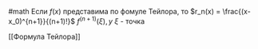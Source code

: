 #math 
Если $f(x)$ представима по фомуле Тейлора, то $r_n(x) = \frac{(x-x_0)^{n+1}}{(n+1)!}$
$f^{(n+1)}(\xi),y$
$\xi$ - точка

[[Формула Тейлора]]